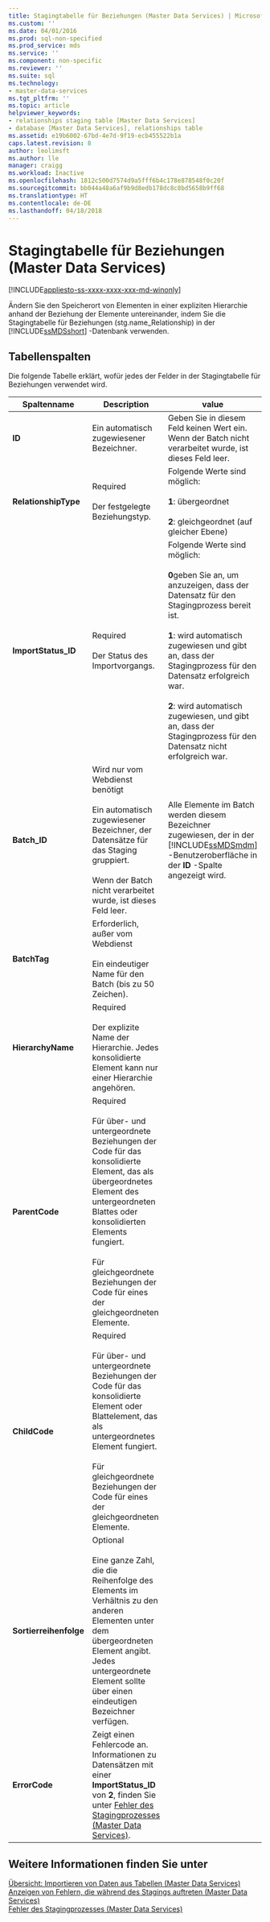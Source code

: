 ```yaml
---
title: Stagingtabelle für Beziehungen (Master Data Services) | Microsoft-Dokumentation
ms.custom: ''
ms.date: 04/01/2016
ms.prod: sql-non-specified
ms.prod_service: mds
ms.service: ''
ms.component: non-specific
ms.reviewer: ''
ms.suite: sql
ms.technology:
- master-data-services
ms.tgt_pltfrm: ''
ms.topic: article
helpviewer_keywords:
- relationships staging table [Master Data Services]
- database [Master Data Services], relationships table
ms.assetid: e19b6002-67bd-4e7d-9f19-ecb455522b1a
caps.latest.revision: 8
author: leolimsft
ms.author: lle
manager: craigg
ms.workload: Inactive
ms.openlocfilehash: 1812c500d7574d9a5fff6b4c178e878548f0c20f
ms.sourcegitcommit: bb044a48a6af9b9d8edb178dc8c8bd5658b9ff68
ms.translationtype: HT
ms.contentlocale: de-DE
ms.lasthandoff: 04/18/2018
---
```

# <a name="relationship-staging-table-master-data-services"></a>Stagingtabelle für Beziehungen (Master Data Services)

[!INCLUDE[appliesto-ss-xxxx-xxxx-xxx-md-winonly](../includes/appliesto-ss-xxxx-xxxx-xxx-md-winonly.md)]

  Ändern Sie den Speicherort von Elementen in einer expliziten Hierarchie anhand der Beziehung der Elemente untereinander, indem Sie die Stagingtabelle für Beziehungen (stg.name_Relationship) in der [!INCLUDE[ssMDSshort](../includes/ssmdsshort-md.md)] -Datenbank verwenden.  
  
##  <a name="TableColumns"></a> Tabellenspalten  
 Die folgende Tabelle erklärt, wofür jedes der Felder in der Stagingtabelle für Beziehungen verwendet wird.  
  
|Spaltenname|Description|value|  
|-----------------|-----------------|-----------|  
|**ID**|Ein automatisch zugewiesener Bezeichner.|Geben Sie in diesem Feld keinen Wert ein. Wenn der Batch nicht verarbeitet wurde, ist dieses Feld leer.|  
|**RelationshipType**|Required<br /><br /> Der festgelegte Beziehungstyp.|Folgende Werte sind möglich:<br /><br /> **1**: übergeordnet<br /><br /> **2**: gleichgeordnet (auf gleicher Ebene)|  
|**ImportStatus_ID**|Required<br /><br /> Der Status des Importvorgangs.|Folgende Werte sind möglich:<br /><br /> **0**geben Sie an, um anzuzeigen, dass der Datensatz für den Stagingprozess bereit ist.<br /><br /> **1**: wird automatisch zugewiesen und gibt an, dass der Stagingprozess für den Datensatz erfolgreich war.<br /><br /> **2**: wird automatisch zugewiesen, und gibt an, dass der Stagingprozess für den Datensatz nicht erfolgreich war.|  
|**Batch_ID**|Wird nur vom Webdienst benötigt<br /><br /> Ein automatisch zugewiesener Bezeichner, der Datensätze für das Staging gruppiert.<br /><br /> Wenn der Batch nicht verarbeitet wurde, ist dieses Feld leer.|Alle Elemente im Batch werden diesem Bezeichner zugewiesen, der in der [!INCLUDE[ssMDSmdm](../includes/ssmdsmdm-md.md)] -Benutzeroberfläche in der **ID** -Spalte angezeigt wird.|  
|**BatchTag**|Erforderlich, außer vom Webdienst<br /><br /> Ein eindeutiger Name für den Batch (bis zu 50 Zeichen).||  
|**HierarchyName**|Required<br /><br /> Der explizite Name der Hierarchie. Jedes konsolidierte Element kann nur einer Hierarchie angehören.||  
|**ParentCode**|Required<br /><br /> Für über- und untergeordnete Beziehungen der Code für das konsolidierte Element, das als übergeordnetes Element des untergeordneten Blattes oder konsolidierten Elements fungiert.<br /><br /> Für gleichgeordnete Beziehungen der Code für eines der gleichgeordneten Elemente.||  
|**ChildCode**|Required<br /><br /> Für über- und untergeordnete Beziehungen der Code für das konsolidierte Element oder Blattelement, das als untergeordnetes Element fungiert.<br /><br /> Für gleichgeordnete Beziehungen der Code für eines der gleichgeordneten Elemente.||  
|**Sortierreihenfolge**|Optional<br /><br /> Eine ganze Zahl, die die Reihenfolge des Elements im Verhältnis zu den anderen Elementen unter dem übergeordneten Element angibt. Jedes untergeordnete Element sollte über einen eindeutigen Bezeichner verfügen.||  
|**ErrorCode**|Zeigt einen Fehlercode an. Informationen zu Datensätzen mit einer **ImportStatus_ID** von **2**, finden Sie unter [Fehler des Stagingprozesses &#40;Master Data Services&#41;](../master-data-services/staging-process-errors-master-data-services.md).||  
  
## <a name="see-also"></a>Weitere Informationen finden Sie unter  
 [Übersicht: Importieren von Daten aus Tabellen &#40;Master Data Services&#41;](../master-data-services/overview-importing-data-from-tables-master-data-services.md)   
 [Anzeigen von Fehlern, die während des Stagings auftreten &#40;Master Data Services&#41;](../master-data-services/view-errors-that-occur-during-staging-master-data-services.md)   
 [Fehler des Stagingprozesses &#40;Master Data Services&#41;](../master-data-services/staging-process-errors-master-data-services.md)  
  
  
